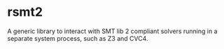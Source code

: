 # rsmt2 #

A generic library to interact with SMT lib 2 compliant solvers running in a separate system process, such as Z3 and CVC4.